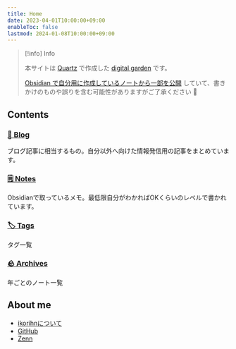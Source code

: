 ```yaml
---
title: Home
date: 2023-04-01T10:00:00+09:00
enableToc: false
lastmod: 2024-01-08T10:00:00+09:00
---
```


> [!info] Info
> 
> 本サイトは [Quartz](https://github.com/jackyzha0/quartz) で作成した [digital garden](https://jzhao.xyz/posts/networked-thought) です。
> 
> [Obsidian で自分用に作成しているノートから一部を公開](blog/Quartzを使ってObsidianを無料で公開してみた.md) していて、書きかけのものや誤りを含む可能性がありますがご了承ください 🙏

## Contents

### [📔 Blog](/blog)

ブログ記事に相当するもの。自分以外へ向けた情報発信用の記事をまとめています。

### [🗒️ Notes](/note) 
Obsidianで取っているメモ。最低限自分がわかればOKくらいのレベルで書かれています。

### [🏷️ Tags](/tags) 
タグ一覧

### [🪨 Archives](/archive) 
年ごとのノート一覧

## About me

- [ikorihnについて](aboutme)
- [GitHub](https://github.com/ikorihn)
- [Zenn](https://zenn.dev/r57ty7)

